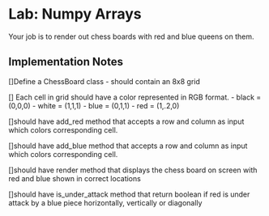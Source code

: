 # Lab: Numpy Arrays


Your job is to render out chess boards with red and blue queens on them.


## Implementation Notes

[]Define a ChessBoard class - should contain an 8x8 grid 

[] Each cell in grid should have a color represented in RGB format. - black = (0,0,0) - white = (1,1,1) - blue = (0,1,1) - red = (1,.2,0)

[]should have add_red method that accepts a row and column as input which colors corresponding cell.

[]should have add_blue method that accepts a row and column as input which colors corresponding cell.

[]should have render method that displays the chess board on screen with red and blue shown in correct locations

[]should have is_under_attack method that return boolean if red is under attack by a blue piece horizontally, vertically or diagonally
